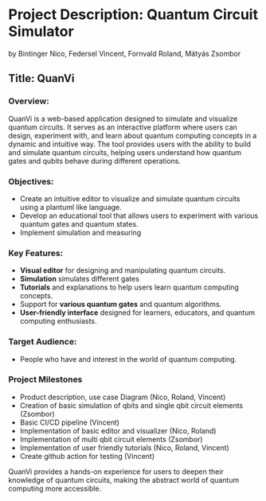 # Project Description: Quantum Circuit Simulator 
by Bintinger Nico, Federsel Vincent, Fornvald Roland, Mátyás Zsombor

## Title: QuanVi

### Overview:
QuanVi is a web-based application designed to simulate and visualize quantum circuits. It serves as an interactive platform where users can design, experiment with, and learn about quantum computing concepts in a dynamic and intuitive way. The tool provides users with the ability to build and simulate quantum circuits, helping users understand how quantum gates and qubits behave during different operations.

### Objectives:
- Create an intuitive editor to visualize and simulate quantum circuits using a plantuml like language.
- Develop an educational tool that allows users to experiment with various quantum gates and quantum states.
- Implement simulation and measuring

### Key Features:
- **Visual editor** for designing and manipulating quantum circuits.
- **Simulation** simulates different gates
- **Tutorials** and explanations to help users learn quantum computing concepts.
- Support for **various quantum gates** and quantum algorithms.
- **User-friendly interface** designed for learners, educators, and quantum computing enthusiasts.

### Target Audience:
- People who have and interest in the world of quantum computing.

### Project Milestones
 - Product description, use case Diagram (Nico, Roland, Vincent)
 - Creation of basic simulation of qbits and single qbit circuit elements (Zsombor)
 - Basic CI/CD pipeline (Vincent)
 - Implementation of basic editor and visualizer (Nico, Roland)
 - Implementation of multi qbit circuit elements (Zsombor)
 - Implementation of user friendly tutorials (Nico, Roland, Vincent)
 - Create github action for testing (Vincent)

QuanVi provides a hands-on experience for users to deepen their knowledge of quantum circuits, making the abstract world of quantum computing more accessible.
